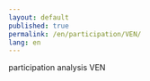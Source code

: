 ```yaml
---
layout: default
published: true
permalink: /en/participation/VEN/
lang: en
---
```


participation analysis VEN
